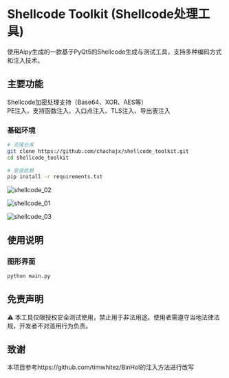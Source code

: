  # Shellcode Toolkit (Shellcode处理工具)                                                                 
                                                                                                                                                                                                                                                                      
使用Aipy生成的一款基于PyQt5的Shellcode生成与测试工具，支持多种编码方式和注入技术。                                  
                                                                                                            
## 主要功能                                                                                                                                                                                          
  Shellcode加密处理支持（Base64、XOR、AES等）                                                                   
  PE注入，支持函数注入、入口点注入、TLS注入、导出表注入                                                                                                                                                                                                                                                                                                                                                                                                                                                                                 
### 基础环境                                                                                                
```bash                                                                                                     
# 克隆仓库                                                                                                  
git clone https://github.com/chachajx/shellcode_toolkit.git                                                 
cd shellcode_toolkit                                                                                        
                                                                                                            
# 安装依赖                                                                                                  
pip install -r requirements.txt                                                                             
```
![shellcode_02](https://github.com/user-attachments/assets/ff82e8ae-9585-42a2-9708-bcb00be8c9ec)
                                                                                                      
![shellcode_01](https://github.com/user-attachments/assets/d4c7a7c6-1f52-41d1-8f0f-89a059d64506)

![shellcode_03](https://github.com/user-attachments/assets/6594f9aa-209a-4b77-9693-7736626441f0)

                                                                                                                                                                                                 
## 使用说明                                                                                                 
                                                                                                            
### 图形界面                                                                                                
```bash                                                                                                     
python main.py                                                                                              
```                                                                                                         
                                                                   
## 免责声明                                                                                                 
                                                                                                            
⚠️ 本工具仅限授权安全测试使用，禁止用于非法用途。使用者需遵守当地法律法规，开发者不对滥用行为负责。          
                                                                                             
## 致谢
本项目参考https://github.com/timwhitez/BinHol的注入方法进行改写
                                                                            
